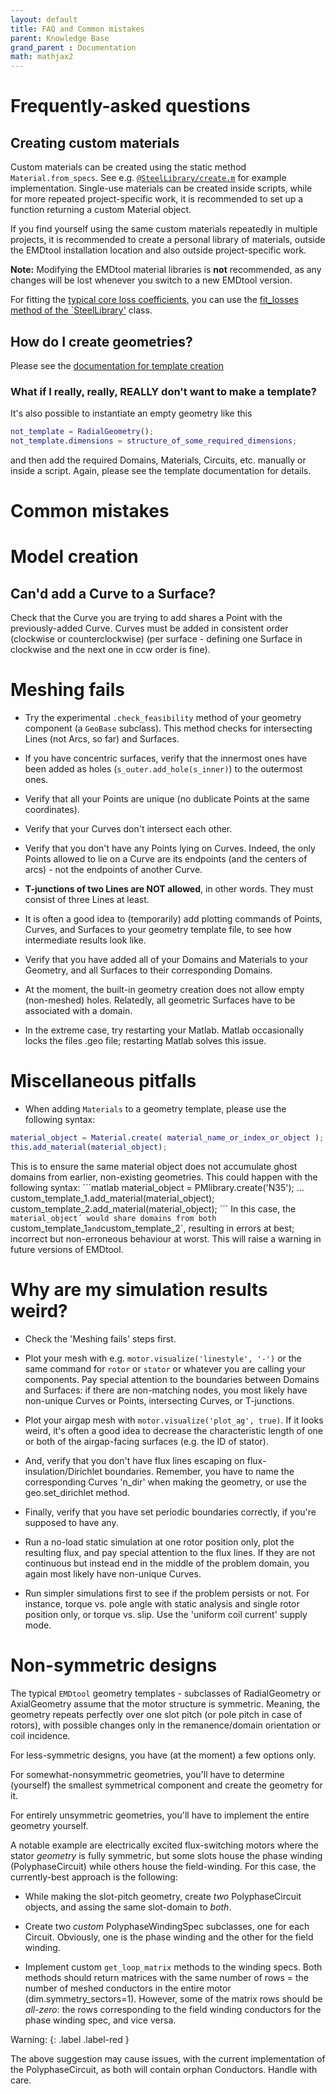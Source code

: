 ```yaml
---
layout: default
title: FAQ and Common mistakes
parent: Knowledge Base
grand_parent : Documentation
math: mathjax2
---
```


# Frequently-asked questions

## Creating custom materials

Custom materials can be created using the static method `Material.from_specs`. See e.g. [`@SteelLibrary/create.m`](../../api/SteelLibrary.html) for example implementation. Single-use materials can be created inside scripts,
while for more repeated project-specific work, it is recommended to set up a function returning a custom Material object.

If you find yourself using the same custom materials repeatedly in multiple projects, it is recommended to create a personal library of materials, 
outside the EMDtool installation location and also outside project-specific work.

**Note:** Modifying the EMDtool material libraries is **not** recommended, as any changes will be lost whenever you switch to a new EMDtool version.

For fitting the [typical core loss coefficients](iron_losses.html), you can use the [fit_losses method of the `SteelLibrary'](../../api/SteelLibrary.html) class.

## How do I create geometries?

Please see the [documentation for template creation](../../documentation/templates/geometry_creation.html)

### What if I really, really, REALLY don't want to make a template?

It's also possible to instantiate an empty geometry like this

```matlab
not_template = RadialGeometry();
not_template.dimensions = structure_of_some_required_dimensions;
```

and then add the required Domains, Materials, Circuits, etc. manually or inside a script. Again, please see the template documentation for details.


# Common mistakes

# Model creation

## Can'd add a Curve to a Surface?

Check that the Curve you are trying to add shares a Point with the previously-added Curve. Curves must be added
in consistent order (clockwise or counterclockwise) (per surface - defining one Surface in clockwise and the next one in ccw order is fine).

# Meshing fails

* Try the experimental `.check_feasibility` method of your geometry component (a `GeoBase` subclass). This method checks for intersecting Lines (not Arcs, so far) and Surfaces.

* If you have concentric surfaces, verify that the innermost ones have
been added as holes (`s_outer.add_hole(s_inner)`) to the outermost ones.

* Verify that all your Points are unique (no dublicate Points at the same
coordinates).

* Verify that your Curves don't intersect each other.

* Verify that you don't have any Points lying on Curves. Indeed, the only
Points allowed to lie on a Curve are its endpoints (and the
centers of arcs) - not the endpoints of another Curve.

* **T-junctions of two Lines are NOT allowed**, in other words. They must
consist of three Lines at least.

* It is often a good idea to (temporarily) add plotting commands of
Points, Curves, and Surfaces to your geometry template file, to see how
intermediate results look like.

* Verify that you have added all of your Domains and Materials to your
Geometry, and all Surfaces to their corresponding Domains.

* At the moment, the built-in geometry creation does not allow empty (non-meshed) holes. Relatedly, all geometric Surfaces have to be associated with a domain.

* In the extreme case, try restarting your Matlab. Matlab occasionally
locks the files .geo file; restarting Matlab solves this issue.

# Miscellaneous pitfalls

* When adding `Materials` to a geometry template, please use the following syntax:
```matlab
material_object = Material.create( material_name_or_index_or_object );
this.add_material(material_object);
```
This is to ensure the same material object does not accumulate ghost domains from earlier, non-existing geometries. This could happen with the following syntax:
´´´matlab
material_object = PMlibrary.create('N35');
...
custom_template_1.add_material(material_object);
custom_template_2.add_material(material_object);
´´´
In this case, the `material_object´ would share domains from both `custom_template_1` and `custom_template_2`, resulting in errors at best; incorrect but non-erroneous behaviour at worst. This will
raise a warning in future versions of EMDtool.



# Why are my simulation results weird?

* Check the 'Meshing fails' steps first.

* Plot your mesh with e.g. `motor.visualize('linestyle', '-')` or the same
command for `rotor` or `stator` or whatever you are calling your
components. Pay special attention to the boundaries between Domains and
Surfaces: if there are non-matching nodes, you most likely have
non-unique Curves or Points, intersecting Curves, or T-junctions.

* Plot your airgap mesh with `motor.visualize('plot_ag', true)`. If it
looks weird, it's often a good idea to decrease the characteristic length
of one or both of the airgap-facing surfaces (e.g. the ID of stator).

* And, verify that you don't have flux lines escaping on
flux-insulation/Dirichlet boundaries. Remember, you have to name the
corresponding Curves 'n_dir' when making the geometry, or use the
geo.set_dirichlet method.

* Finally, verify that you have set periodic boundaries correctly, if
you're supposed to have any.

* Run a no-load static simulation at one rotor position only, plot
the resulting flux, and pay special attention to the flux lines. If they
are not continuous but instead end in the middle of the problem domain,
you again most likely have non-unique Curves.

* Run simpler simulations first to see if the problem persists or not.
For instance, torque vs. pole angle with static analysis and single rotor
position only, or torque vs. slip. Use the 'uniform coil current' supply
mode.

# Non-symmetric designs

The typical `EMDtool` geometry templates - subclasses of RadialGeometry
or AxialGeometry assume that the motor structure is symmetric. Meaning,
the geometry repeats perfectly over one slot pitch (or pole pitch in case
of rotors), with possible changes only in the remanence/domain
orientation or coil incidence.

For less-symmetric designs, you have (at the moment) a few options only.

For somewhat-nonsymmetric geometries, you'll have to determine (yourself)
the smallest symmetrical component and create the geometry for it.

For entirely unsymmetric geometries, you'll have to implement the entire
geometry yourself.

A notable example are electrically excited flux-switching motors where the stator
_geometry_ is fully symmetric, but some slots house the phase winding
(PolyphaseCircuit) while others house the field-winding. For this case,
the currently-best approach is the following:

* While making the slot-pitch geometry, create *two* PolyphaseCircuit
objects, and assing the same slot-domain to _both_. 

* Create two _custom_ PolyphaseWindingSpec subclasses, one for each
Circuit. Obviously, one is the phase winding and the other for the field
winding.

* Implement custom `get_loop_matrix` methods to the winding specs. Both
methods should return matrices with the same number of rows = the number
of meshed conductors in the entire motor (dim.symmetry_sectors=1).
However, some of the matrix rows should be *all-zero*: the rows
corresponding to the field winding conductors for the phase winding spec,
and vice versa.

Warning:
{: .label .label-red }

The above suggestion may cause issues, with the current implementation of the PolyphaseCircuit, as both will contain orphan Conductors. Handle with care.
